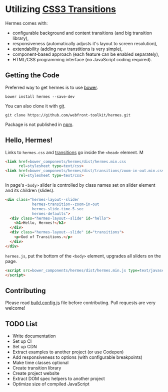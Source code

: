 
# Utilizing [CSS3 Transitions](http://www.w3.org/TR/css3-transitions/)

Hermes comes with:

 * configurable background and content transitions (and big transition library),
 * responsiveness (automatically adjusts it's layout to screen resolution),
 * extendability (adding new transtitions is very simple),
 * component-based approach (each feature can be enabled separately),
 * HTML/CSS programming interface (no JavaScript coding required).

## Getting the Code

Preferred way to get hermes is to use [bower](http://bower.io/).
```
bower install hermes --save-dev
```

You can also clone it with [git](https://git-scm.com/).
```
git clone https://github.com/webfront-toolkit/hermes.git
```

Package is not published in [npm](https://www.npmjs.com/).

## Hello, Hermes!

Links to `hermes.css` and [transitions](http://www.w3.org/TR/css3-transitions/)
go inside the `<head>` element.
M

```html
<link href=bower_components/hermes/dist/hermes.min.css
      rel=stylesheet type=text/css>
<link href=bower_components/hermes/dist/transitions/zoom-in-out.min.css
      rel=stylesheet type=text/css>
```

In page's `<body>` slider is controlled by class names set on slider element
and its children (slides).

```html
<div class="hermes-layout--slider
            hermes-transition--zoom-in-out
            hermes-slide-time-5-sec
            hermes-defaults">
  <div class="hermes-layout--slide" id="hello">
    <h1>Hello, Hermes!</h2>
  </div>
  <div class="hermes-layout--slide" id="transitions">
    <p>God of Transitions.</p>
  </div>
</div>
```

`hermes.js`, put the bottom of the `<body>` element, upgrades all sliders on the
page.

```html
<script src=bower_components/hermes/dist/hermes.min.js type=text/javascript>
</script>
```

## Contributing

Please read [build.config.js](build.config.js) file before contributing. Pull
requests are very welcome!

## TODO List

 * Write documentation
 * Set up CI
 * Set up CDN
 * Extract examples to another project (or use Codepen)
 * Add responsiveness to options (with configurable breakpoints)
 * Make time classes optional
 * Create transition library
 * Create project website
 * Extract DOM spec helpers to another project
 * Optimize size of compiled JavaScript

